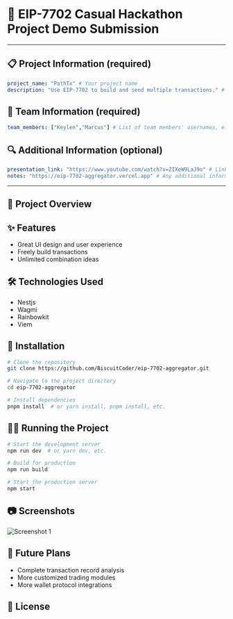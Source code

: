 # 🚀 EIP-7702 Casual Hackathon Project Demo Submission

<!--
Please fill out the information below. This information will be automatically processed.
Do not remove the --- markers or change the field names.
-->

---
## 📋 Project Information (required)

```yaml
project_name: "PathTx" # Your project name
description: "Use EIP-7702 to build and send multiple transactions." # Brief description of your project
```

## 👥 Team Information (required)

```yaml
team_members: ["Keylen","Marcus"] # List of team members' usernames, e.g. ["alice", "bob"]
```

## 🔍 Additional Information (optional)

```yaml
presentation_link: "https://www.youtube.com/watch?v=ZIXeW9LaJ9o" # Link to your presentation slides or video
notes: "https://eip-7702-aggregator.vercel.app" # Any additional information about your project
```
---

<!-- Do not edit below this line. This section will be automatically generated when your demo submission is processed. -->

## 📖 Project Overview

<!-- Provide a more detailed description of your project here -->

## ✨ Features

- Great UI design and user experience
- Freely build transactions
- Unlimited combination ideas

## 🛠️ Technologies Used

- Nestjs
- Wagmi
- Rainbowkit
- Viem


## 🚀 Installation

```bash
# Clone the repository
git clone https://github.com/BiscuitCoder/eip-7702-aggregator.git

# Navigate to the project directory
cd eip-7702-aggregator

# Install dependencies
pnpm install  # or yarn install, pnpm install, etc.
```

## 🏃‍♂️ Running the Project

```bash
# Start the development server
npm run dev  # or yarn dev, etc.

# Build for production
npm run build

# Start the production server
npm start
```

## 📷 Screenshots

<!-- Add screenshots of your project here -->
![Screenshot 1](https://uy.wzznft.com/i/2025/06/07/7ygji58.png)

## 🔮 Future Plans

- Complete transaction record analysis
- More customized trading modules
- More wallet protocol integrations

## 📝 License

<!-- Specify your project license -->
